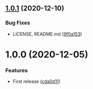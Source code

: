 ## [1.0.1](https://github.com/goma-recorder/UnitySamplePackage/compare/v1.0.0...v1.0.1) (2020-12-10)


### Bug Fixes

* LICENSE, README.md ([9f0a153](https://github.com/goma-recorder/UnitySamplePackage/commit/9f0a153b2dd4451db1796b25c831584efd3c166e))

# 1.0.0 (2020-12-05)


### Features

* First release ([cda0d11](https://github.com/goma-recorder/UnitySamplePackage/commit/cda0d111dc87a5b02d52c0009a55d60b95d47905))
